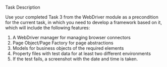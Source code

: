  Task Description

Use your completed Task 3 from the WebDriver module as a precondition for the current task, in which you need to develop a framework based on it, which will include the following features:

1. A WebDriver manager for managing browser connectors
2. Page Object/Page Factory for page abstractions
3. Models for business objects of the required elements
4. Property files with test data for at least two different environments
5. If the test fails, a screenshot with the date and time is taken.
